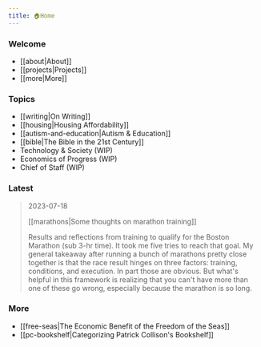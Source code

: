 ```yaml
---
title: 🏠Home 
---
```

### Welcome
- [[about|About]]
- [[projects|Projects]]
- [[more|More]]
### Topics
- [[writing|On Writing]]
- [[housing|Housing Affordability]]
- [[autism-and-education|Autism & Education]]
- [[bible|The Bible in the 21st Century]]
- Technology & Society (WIP)
- Economics of Progress (WIP)
- Chief of Staff (WIP)
### Latest
> 2023-07-18
> 
> [[marathons|Some thoughts on marathon training]]
> 
> Results and reflections from training to qualify for the Boston Marathon (sub 3-hr time). It took me five tries to reach that goal. My general takeaway after running a bunch of marathons pretty close together is that the race result hinges on three factors: training, conditions, and execution. In part those are obvious. But what's helpful in this framework is realizing that you can't have more than one of these go wrong, especially because the marathon is so long. 


### More
- [[free-seas|The Economic Benefit of the Freedom of the Seas]]
- [[pc-bookshelf|Categorizing Patrick Collison's Bookshelf]]
